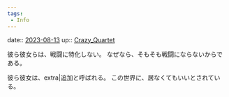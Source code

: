 ```yaml
---
tags:
 - Info
---
```


date:: [2023-08-13](/Daily_Note/2023-08-13.md)
up:: [Crazy_Quartet](Bar/Novel/Touhou_Project/Crazy_Quartet.md)

彼ら彼女らは、戦闘に特化しない。
なぜなら、そもそも戦闘にならないからである。

彼ら彼女は、extra|追加と呼ばれる。
この世界に、居なくてもいいとされている。